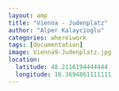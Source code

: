 ```yaml
---
layout: amp
title: "Vienna - Judenplatz"
author: "Alper Kalaycioglu"
categories: whereiwork
tags: [documentation]
image: Vienna9-Judenplatz.jpg
location:
  latitude: 48.2116194444444
  longitude: 16.3694861111111
---
```

